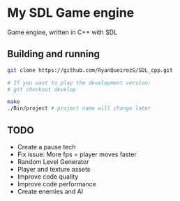 # My SDL Game engine
Game engine, written in C++ with SDL

## Building and running
```sh
git clone https://github.com/RyanQueirozS/SDL_cpp.git

# If you want to play the development version:
# git checkout develop 

make
./Bin/project # project name will change later
```

## TODO

- Create a pause tech
- Fix issue: More fps = player moves faster
- Random Level Generator
- Player and texture assets
- Improve code quality
- Improve code performance
- Create enemies and AI
